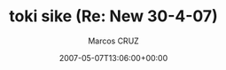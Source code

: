 ---
title: 'toki sike (Re: New 30-4-07)'
posts: 13
hash: 't757'
author: 'Marcos CRUZ'
date: 2007-05-07T13:06:00+00:00
sources:
  - http://forums.tokipona.org/viewtopic.php%3Ft=757.html
---